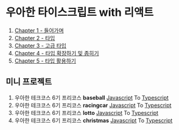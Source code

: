 # 우아한 타이스크립트 with 리액트

1. [Chapter 1 - 들어가며](https://github.com/BangDori/woowa-typescript/labels/Chapter%201)
2. [Chapter 2 - 타입](https://github.com/BangDori/woowa-typescript/labels/Chapter%202)
3. [Chapter 3 - 고급 타입](https://github.com/BangDori/woowa-typescript/labels/Chapter%203)
4. [Chapter 4 - 타입 확장하기 및 좁히기](https://github.com/BangDori/woowa-typescript/labels/Chapter%204)
5. [Chapter 5 - 타입 활용하기](https://github.com/BangDori/woowa-typescript/labels/Chapter%205)

## 미니 프로젝트

1. 우아한 테크코스 6기 프리코스 **baseball** [Javascript](https://github.com/BangDori/javascript-baseball-6/tree/BangDori) To [Typescript](https://github.com/BangDori/woowa-typescript/tree/main/typescript-baseball)
2. 우아한 테크코스 6기 프리코스 **racingcar** [Javascript](https://github.com/BangDori/javascript-racingcar-6/tree/BangDori) To [Typescript](https://github.com/BangDori/woowa-typescript/tree/main/typescript-racingcar)
3. 우아한 테크코스 6기 프리코스 **lotto** [Javascript](https://github.com/BangDori/javascript-lotto-6/tree/BangDori) To [Typescript](https://github.com/BangDori/woowa-typescript/tree/main/typescript-lotto)
4. 우아한 테크코스 6기 프리코스 **christmas** [Javascript](https://github.com/BangDori/javascript-christmas-6-BangDori) To [Typescript](https://github.com/BangDori/woowa-typescript/tree/main/typescript-christmas)
